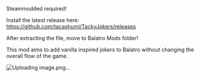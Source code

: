 Steammodded required!

Install the latest release here:
https://github.com/tacashumi/TackyJokers/releases

After extracting the file, move to Balatro Mods folder!

This mod aims to add vanilla inspired jokers to Balatro without changing the overall flow of the game.

![Uploading image.png…]()
